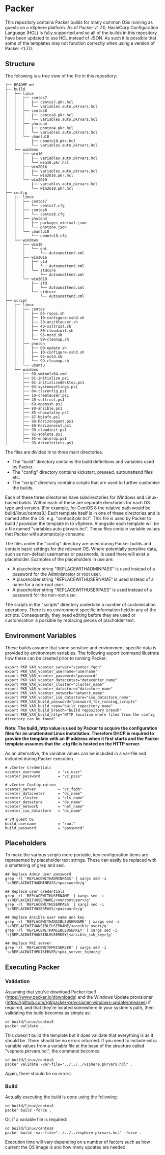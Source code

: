 # Packer
This repository contains Packer builds for many common OSs running as guests on a vSphere platform. As of Packer v1.7.0, HashiCorp Configuration Language (HCL) is fully supported and so all of the builds in this repository have been updated to use HCL instead of JSON. As such it is possible that some of the templates may not function correctly when using a version of Packer <1.7.0.
## Structure
The following is a tree view of the file in this repository:
```
├── README.md
├── build
│   ├── linux
│   │   ├── centos7
│   │   │   ├── centos7.pkr.hcl
│   │   │   └── variables.auto.pkrvars.hcl
│   │   ├── centos8
│   │   │   ├── centos8.pkr.hcl
│   │   │   └── variables.auto.pkrvars.hcl
│   │   ├── photon4
│   │   │   ├── photon4.pkr.hcl
│   │   │   └── variables.auto.pkrvars.hcl
│   │   └── ubuntu18
│   │       ├── ubuntu18.pkr.hcl
│   │       └── variables.auto.pkrvars.hcl
│   └── windows
│       ├── win10
│       │   ├── variables.auto.pkrvars.hcl
│       │   └── win10.pkr.hcl
│       ├── win2016
│       │   ├── variables.auto.pkrvars.hcl
│       │   └── win2016.pkr.hcl
│       └── win2019
│           ├── variables.auto.pkrvars.hcl
│           └── win2019.pkr.hcl
├── config
│   ├── linux
│   │   ├── centos7
│   │   │   └── centos7.cfg
│   │   ├── centos8
│   │   │   └── centos8.cfg
│   │   ├── photon4
│   │   │   ├── packages_minimal.json
│   │   │   └── photon4.json
│   │   └── ubuntu18
│   │       └── ubuntu18.cfg
│   └── windows
│       ├── win10
│       │   └── ent
│       │       └── Autounattend.xml
│       ├── win2016
│       │   ├── std
│       │   │   └── Autounattend.xml
│       │   └── stdcore
│       │       └── Autounattend.xml
│       └── win2019
│           ├── std
│           │   └── Autounattend.xml
│           └── stdcore
│               └── Autounattend.xml
├── script
│   ├── linux
│   │   ├── centos
│   │   │   ├── 05-repos.sh
│   │   │   ├── 10-configure-sshd.sh
│   │   │   ├── 20-ansibleuser.sh
│   │   │   ├── 40-ssltrust.sh
│   │   │   ├── 80-cloudinit.sh
│   │   │   ├── 95-motd.sh
│   │   │   └── 99-cleanup.sh
│   │   ├── photon
│   │   │   ├── 00-update.sh
│   │   │   ├── 10-configure-sshd.sh
│   │   │   ├── 95-motd.sh
│   │   │   └── 99-cleanup.sh
│   │   └── ubuntu
│   └── windows
│       ├── 00-vmtools64.cmd
│       ├── 01-initialise.ps1
│       ├── 01-initialisedesktop.ps1
│       ├── 03-systemsettings.ps1
│       ├── 04-tlsconfig.ps1
│       ├── 10-createuser.ps1
│       ├── 40-ssltrust.ps1
│       ├── 60-openssh.ps1
│       ├── 80-ansible.ps1
│       ├── 85-chocolatey.ps1
│       ├── 87-bginfo.ps1
│       ├── 88-horizonagent.ps1
│       ├── 89-horizonosot.ps1
│       ├── 90-cloudinit.ps1
│       ├── 92-sdelete.ps1
│       ├── 95-enablerdp.ps1
│       └── 98-driveletters.ps1
```

The files are divided in to three main directories.
* The "build" directory contains the build definitions and variables used by Packer.
* The "config" directory contains kickstart, preseed, autounattend files etc.
* The "script" directory contains scripts that are used to further customise the builds.

Each of these three directories have subdirectories for Windows and Linux-based builds. Within each of these are separate directories for each OS type and version. (For example, for CentOS 8 the relative path would be build/linux/centos8.) Each template itself is in one of these directories and is named after the OS, e.g. "centos8.pkr.hcl". This file is used by Packer to build / provision the template in to vSphere. Alongside each template will be a file named "variables.auto.pkrvars.hcl". These files contain variable values that Packer will automatically consume.

The files under the "config" directory are used during Packer builds and contain basic settings for the relevant OS. Where potentially sensitive data, such as non-default usernames or passwords, is used there will exist a placeholder. Examples of the placeholders in use are:
* A placeholder string "REPLACEWITHADMINPASS" is used instead of a password for the Administrator or root user.
* A placeholder string "REPLACEWITHUSERNAME" is used instead of a name for a non-root user.
* A placeholder string "REPLACEWITHUSERPASS" is used instead of a password for the non-root user.

The scripts in the "scripts" directory undertake a number of customisation operations. There is no environment specific information held in any of the scripts. Consequently, they need editing before they are used or customisation is possible by replacing pieces of placholder text.

## Environment Variables
These builds assume that some sensitive and environment-specific data is provided by environment variables. The following export command illustrate how these can be created prior to running Packer:

```
export PKR_VAR_vcenter_server="vcenter.fqdn"
export PKR_VAR_vcenter_username="username"
export PKR_VAR_vcenter_password="password"
export PKR_VAR_vcenter_datacenter="datacenter_name"
export PKR_VAR_vcenter_cluster="cluster_name"
export PKR_VAR_vcenter_datastore="datastore_name"
export PKR_VAR_vcenter_network="network_name"
export PKR_VAR_vcenter_iso_datastore="iso_datastore_name"
export PKR_VAR_build_password="password_for_running_scripts"
export PKR_VAR_build_repo="build repository name"
export PKR_VAR_build_branch="build repository branch"
export PKR_VAR_build_http="HTTP location where files from the config directory can be found"
```

**Note: The build_http value is used by Packer to acquire the configuration files for an unattended Linux installation. Therefore DHCP is required to provide the template with an IP address when it first starts and the Packer template assumes that the .cfg file is hosted on the HTTP server.**

As an alternative, the variable values can be included in a var-file and included during Packer execution.

```
# vCenter Credentials
vcenter_username        = "vc_user"
vcenter_password        = "vc_pass"

# vCenter Configuration
vcenter_server          = "vc_fqdn"
vcenter_datacenter      = "dc_name"
vcenter_cluster         = "cls_name"
vcenter_datastore       = "ds_name"
vcenter_network         = "net_name"
vcenter_iso_datastore   = "ds_name"

# VM guest OS
build_username          = "root"
build_password          = "password"
```

## Placeholders
To make the various scripts more portable, key configuration items are represented by placeholder text strings. These can easily be replaced with a smattering of grep and sed.

```
## Replace Admin user password
grep -rl 'REPLACEWITHADMINPASS' | xargs sed -i 's/REPLACEWITHADMINPASS/<password>/g'

## Replace user credentials
grep -rl 'REPLACEWITHUSERNAME' | xargs sed -i 's/REPLACEWITHUSERNAME/<nonrootuser>/g'
grep -rl 'REPLACEWITHUSERPASS' | xargs sed -i 's/REPLACEWITHUSERPASS/<password>/g'

## Replace Ansible user name and key
grep -rl 'REPLACEWITHANSIBLEUSERNAME' | xargs sed -i 's/REPLACEWITHANSIBLEUSERNAME/<ansible_user>/g'
grep -rl 'REPLACEWITHANSIBLEUSERKEY' | xargs sed -i 's|REPLACEWITHANSIBLEUSERKEY|<ansible_ssh_key>|g'

## Replace PKI server
grep -rl 'REPLACEWITHPKISERVER' | xargs sed -i 's/REPLACEWITHPKISERVER/<pki_server_fqdn>/g'
```

## Executing Packer
### Validation
Assuming that you've download Packer itself (https://www.packer.io/downloads) and the Windows Update provisioner (https://github.com/rgl/packer-provisioner-windows-update/releases) if required, and that they're located somewhere in your system's path, then validating the build becomes as simple as:
```
cd build/linux/centos8
packer validate .
```
This doesn't build the template but it does validate that everything is as it should be. There should be no errors returned. If you need to include extra variable values from a variable file at the base of the structure called "vsphere.pkrvars.hcl", the command becomes:
```
cd build/linux/centos8
packer validate -var-file="../../../vsphere.pkrvars.hcl" .
```
Again, there should be no errors.

### Build
Actually executing the build is done using the following:
```
cd build/linux/centos8
packer build -force .
```
Or, if a variable file is required:
```
cd build/linux/centos8
packer build -var-file="../../../vsphere.pkrvars.hcl" -force .
```
Execution time will vary depending on a number of factors such as how current the OS image is and how many updates are needed.